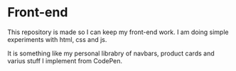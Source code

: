 # Front-end
This repository is made so I can keep my front-end work. I am doing simple experiments with html, css and js.

It is something like my personal librabry of navbars, product cards and varius stuff I implement from CodePen.
